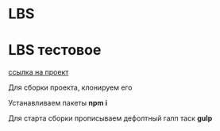 # LBS

<h1>LBS тестовое</h1>
<p><a href="http://g96506jw.beget.tech/"> ссылка на проект</a></p>
<p>Для сборки проекта, клонируем его</p>
<p>Устанавливаем пакеты <strong>npm i</strong></p>
<p>Для старта сборки прописываем дефолтный галп таск <strong>gulp</strong></p>
